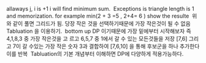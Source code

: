 allaways j, i is +1 i will find minimum sum.
​
Exceptions is triangle length is 1
​
and memorization. for example
min(2 + 3 =5 , 2+4= 6 ) show the resulte
​
위와 같이 풀면  그리드가 됨.  당장 작은 것을 선택하기때문에 가장 작은것이 될 수 없음
​
Tabluation 을 이용하기.
​
bottom up DP 이기때문에 가장 밑에부터 시작해보자
즉
​
4,1,8,3 중 가장 작은것을 고 르고
6,5,7 중 1에서 갈 수 있는 모든것들을 저장 [7,6] 그리고 7이 갈 수있는 가장 작은 숫자 3과 결합하여
[7,6,10] 을 통해 후보군을 하나 추가한다 이를 반복
​
Tabluation의 기본 개념부터 이해하면 DP에 다양하게 적용가능하다.
​
​
​